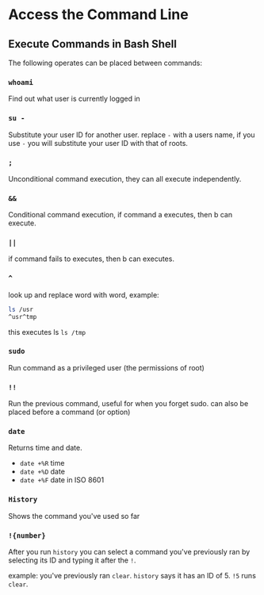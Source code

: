 # Access the Command Line

## Execute Commands in Bash Shell

The following operates can be placed between commands:

### `whoami`

Find out what user is currently logged in

### `su -`

Substitute your user ID for another user. replace `-` with a users name, if you use `-` you will substitute your user ID with that of roots.

### `;`

Unconditional command execution, they can all execute independently.

### `&&`

Conditional command execution, if command a executes, then b can execute.

### `||`

if command fails to executes, then b can executes.

### `^`

look up and replace word with word, example:

```bash
ls /usr
^usr^tmp 
```

this executes ls `ls /tmp`

### `sudo`

Run command as a privileged user (the permissions of root)

### `!!`

Run the previous command, useful for when you forget sudo. can also be placed before a command (or option)

### `date`

Returns time and date.

- `date +%R` time
- `date +%D` date
- `date +%F` date in ISO 8601

### `History`

Shows the command you've used so far

### `!{number}`

After you run `history` you can select a command you've previously ran by selecting its ID and typing it after the `!`.

example: you've previously ran `clear`. `history` says it has an ID of 5. `!5` runs `clear`.
